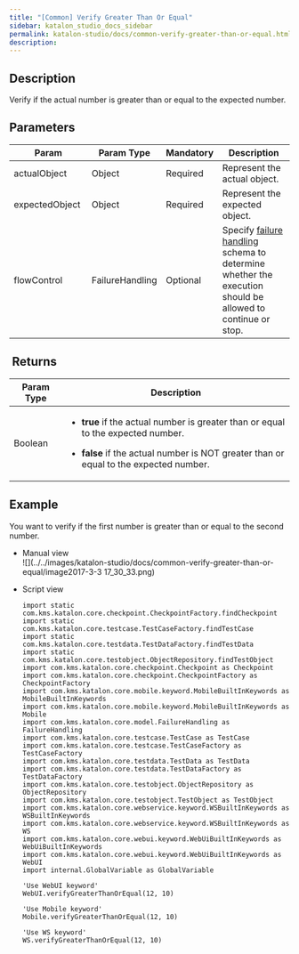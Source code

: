 ```yaml
---
title: "[Common] Verify Greater Than Or Equal" 
sidebar: katalon_studio_docs_sidebar
permalink: katalon-studio/docs/common-verify-greater-than-or-equal.html 
description: 
---
```

Description 
------------

Verify if the actual number is greater than or equal to the expected number.

Parameters 
-----------

<table class="" style="table-layout: fixed;"><thead class="" style=""><tr class="" style=""><th class="" style=""><div class="" style="">Param</div></th><th class="" style=""><div class="" style="">Param Type</div></th><th colspan="1" class="" style=""><div class="" style="">Mandatory</div></th><th colspan="1" class="" style=""><div class="" style="">Description</div></th></tr></thead><tbody class="" style=""><tr class="" style=""><td class="" colspan="1" style=""><span style="" class="">actualObject&nbsp;</span></td><td class="" colspan="1" style=""><span style="" class="">Object&nbsp;</span></td><td class="" colspan="1" style="">Required</td><td class="" colspan="1" style=""><span style="" class="">Represent the actual object.</span></td></tr><tr class="" style=""><td class="" colspan="1" style=""><span style="" class="">expectedObject&nbsp;</span></td><td class="" colspan="1" style=""><span style="" class="">Object&nbsp;</span></td><td class="" colspan="1" style="">Required</td><td class="" colspan="1" style=""><span style="" class="">Represent the expected object.</span></td></tr><tr class="" style=""><td class="" style=""><span style="" class="">flowControl</span></td><td class="" style=""><span style="" class="">FailureHandling</span></td><td class="" colspan="1" style="">Optional</td><td class="" colspan="1" style=""><span style="" class="">Spec</span><span class="" style="">ify </span><a href="https://docs.katalon.com/x/qAAM" rel="nofollow" class="" style="">failure handling</a><span class="" style=""> schema to determine whether the execution should be allowed to continue or stop.</span></td></tr></tbody></table>

 Returns 
---------

<table class="" style="table-layout: fixed;"><thead><tr><th class="" style="">Param Type</th><th class="" style="">Description</th></tr></thead><tbody class="" style=""><tr class="" style=""><td class="" style=""><span style="" class="">Boolean</span></td><td class="" style=""><ul class="" style=""><li class="" style=""><p class="" style=""><span style="" class=""><strong class="" style="">true</strong>&nbsp;if the actual number is greater than or equal to the expected number.</span></p></li><li class="" style=""><p class="" style=""><span style="" class=""><strong class="" style="">false</strong>&nbsp;if the actual number is NOT greater than or equal to the expected number.</span><span style="" class="">&nbsp;</span></p></li></ul></td></tr></tbody></table>

Example 
--------

You want to verify if the first number is greater than or equal to the second number.

*   Manual view    
    ![](../../images/katalon-studio/docs/common-verify-greater-than-or-equal/image2017-3-3 17_30_33.png)
*   Script view 
    
    ```
    import static com.kms.katalon.core.checkpoint.CheckpointFactory.findCheckpoint
    import static com.kms.katalon.core.testcase.TestCaseFactory.findTestCase
    import static com.kms.katalon.core.testdata.TestDataFactory.findTestData
    import static com.kms.katalon.core.testobject.ObjectRepository.findTestObject
    import com.kms.katalon.core.checkpoint.Checkpoint as Checkpoint
    import com.kms.katalon.core.checkpoint.CheckpointFactory as CheckpointFactory
    import com.kms.katalon.core.mobile.keyword.MobileBuiltInKeywords as MobileBuiltInKeywords
    import com.kms.katalon.core.mobile.keyword.MobileBuiltInKeywords as Mobile
    import com.kms.katalon.core.model.FailureHandling as FailureHandling
    import com.kms.katalon.core.testcase.TestCase as TestCase
    import com.kms.katalon.core.testcase.TestCaseFactory as TestCaseFactory
    import com.kms.katalon.core.testdata.TestData as TestData
    import com.kms.katalon.core.testdata.TestDataFactory as TestDataFactory
    import com.kms.katalon.core.testobject.ObjectRepository as ObjectRepository
    import com.kms.katalon.core.testobject.TestObject as TestObject
    import com.kms.katalon.core.webservice.keyword.WSBuiltInKeywords as WSBuiltInKeywords
    import com.kms.katalon.core.webservice.keyword.WSBuiltInKeywords as WS
    import com.kms.katalon.core.webui.keyword.WebUiBuiltInKeywords as WebUiBuiltInKeywords
    import com.kms.katalon.core.webui.keyword.WebUiBuiltInKeywords as WebUI
    import internal.GlobalVariable as GlobalVariable
    
    'Use WebUI keyword'
    WebUI.verifyGreaterThanOrEqual(12, 10)
     
    'Use Mobile keyword'
    Mobile.verifyGreaterThanOrEqual(12, 10)
     
    'Use WS keyword'
    WS.verifyGreaterThanOrEqual(12, 10)
    ```